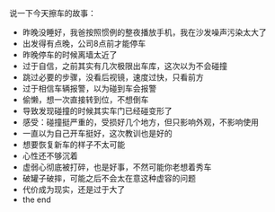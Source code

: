 说一下今天擦车的故事：
- 昨晚没睡好，我爸按照惯例的整夜播放手机，我在沙发噪声污染太大了
- 出发得有点晚，公司8点前才能停车
- 昨晚停车的时候离墙太近了
- 过于自信，之前其实有几次极限出车库，这次以为不会碰撞
- 跳过必要的步骤，没看后视镜，速度过快，只看前方
- 过于相信车辆报警，以为碰到车会报警
- 偷懒，想一次直接转到位，不想倒车
- 导致发现碰撞的时候其实车门已经碰变形了
- 感受：碰撞挺严重的，受损好几个地方，但只影响外观，不影响使用
- 一直以为自己开车挺好，这次教训也是好的
- 想要恢复新车的样子不太可能
- 心性还不够沉着
- 虚弱心彻底被打碎，也是好事，不然可能你老想着秀车
- 破罐子破摔，可能之后不会太在意这种虚容的问题
- 代价成为现实，还是过于大了
- the end